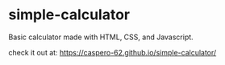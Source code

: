 # simple-calculator
Basic calculator made with HTML, CSS, and Javascript.

check it out at: https://caspero-62.github.io/simple-calculator/
